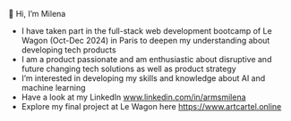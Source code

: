 👋 Hi, I’m Milena
- I have taken part in the full-stack web development bootcamp of Le Wagon (Oct-Dec 2024) in Paris to deepen my understanding about developing tech products
- I am a product passionate and am enthusiastic about disruptive and future changing tech solutions as well as product strategy
- I’m interested in developing my skills and knowledge about AI and machine learning
- Have a look at my LinkedIn www.linkedin.com/in/armsmilena
- Explore my final project at Le Wagon here https://www.artcartel.online


<!---
The-Milena/The-Milena is a ✨ special ✨ repository because its `README.md` (this file) appears on your GitHub profile.
You can click the Preview link to take a look at your changes.
--->

